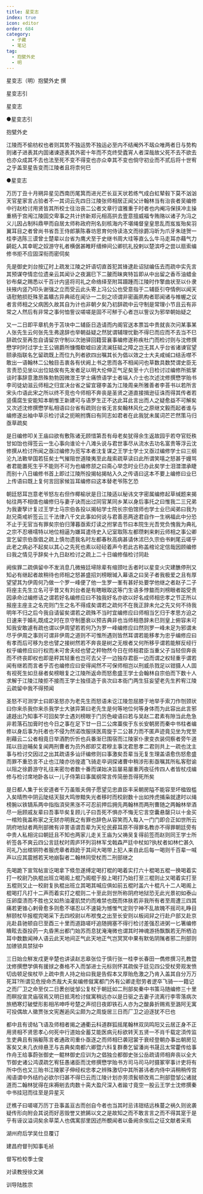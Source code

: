 ```yaml
---
title: 星变志
index: true
icon: editor
order: 684
category:
  - 子藏
  - 笔记
tag:
  - 抱甓外史
  - 明
---
```


星变志（明）抱甓外史 撰  

星变志引  

星变志  

●星变志引  

抱甓外史  

江陵而不偷枋权也者则其势不独运势不独运必至内不结阉外不刼众唯两者日与势构则诸子进表其内固诸谏逐表其外密十年而不克终受蠹宵人者深哉故父死不去不欲去也亦众成其不去也法至死不变不得变也亦众幸其不变也倘守初业而不贰后将十世宥之乎盖至星告变而江陵者且将柰何巳  

●星变志  

万历丁丑十月朔异星见西南历尾箕而进光芒长亘天状若练气成白虹辇毂下莫不汹汹天官星家言占验者不一其词云先四日江陵张师相居正闻父计翰林当有治丧者吴编修中行赵检讨用贤皆其所校士往治丧二公者文章行谊雅重于时者也内阉冯保挟冲主操重柄于宫闱江陵固交卑事之共计挤新郑元相高拱去壹意擅威福专贿赂以诸子为冯之义儿因占制科鼎甲而自居太师称政府刑名刻核海内不堪绳督皇皇思乱而岌岌殆矣羽翼耳目之者曾尚书省吾王侍郎篆陈春坊思育何侍读洛文而徐爵冯昕为爪牙朱琏贺一桂李选陈三谟曾士楚辈以台省为鹰犬至于史继书周大珪等直么么牛马走耳亦藉气力齮龁人其幸昵之奴游守礼者横倨甚睢盱缙绅间公卿抗礼投剌以楚滨呼之尝以扇索编修书拒不应固深衔而密伺矣  

先是御史刘台按辽时上疏发江陵之奸语切直首犯其锋逮赴诏狱编伍去而疏中实先言其预谋夺情恋位遗亲云其闻讣之夜漏巳下二皷而昧爽特旨即从中出留之香币油蜡金钞布粲之赐悉以千百计内竖将司礼之命络绎至附耳蹑踵而江陵时作擎曲状至以仆隶扶掖内竖乃叩头谢强之立而受云此头寄上冯公公也受意指于二辅臣引夺情例以闻天语慰勉损贬殊至盖矌古异典祗在闻讣一二刻之顷谓非密画夙构者耶闻诸与帷幄之议者言师相之父病困久故其自为计也非朝夕矣乃初辞疏中云守制是常理小节且云有非常之人然后有非常之事何恤訾议嗟嗟是固不可觧于心者岂以訾议为邪举朝始疑之  

又一二日即平章机务于苫块中二辅臣日造请而内阁官送本票旨中贵就丧次问某事某人张先生云何张先生弗遑辞也举朝益疑之然犹谓辅理忧勤不得巳而应而不去当不巳辞疏仅至再忽自请留京守制以次驰驿回籍营襄事编修遂称疾杜门而检讨则与沈修撰懋学时时过学士王公锡爵所慷慨欷嘘曰波流澜狂砥之障之岂无其人乎台省诸谏官望颐承指联名乞留疏既上而位九列者欲四出嘱其长为倡以效之士大夫咸缄口结舌噤不敢出一语翰林二公触目击衷各有伏阙上书之思而各不相闻问也草数具数焚谓史臣无言责恐见坐以出位姑俟有先发者足以明大伦伸正气足矣至十六日检讨过编修所抵掌谈时事辞意激昂殊勃勃因微泄王学士痛愤语学士者端人介士也次述沈修撰懋学贻书李司徒幼滋云师相之归宜决台省之留宜寝李盖为江陵周亲所雅善者李荅书以若所言宋头巾语此宋之所以终不竞也今师相不奔丧是圣贤之道直接揖逊征诛而得其传者若竖儒腐生安能知本朝惟王新建可与语罗生正不达此耳此言出而人之疑愈益不可解矣又次述沈修撰懋学私相语曰台省有疏则台省无言矣翰林风化之原继文毅而起者谁与编修遂出袖中草示检讨读之扼晼拊膺曰有同志如君者在此我犹未属词芒芒然策马归亟草疏矣  

是日编修叩关王庙曰欲有敷陈诸无顾惜第吾有母老矣犹得余生返故园乎若夺官贬秩甘如饴也得签云一生心事向谁论十八滩头说与君世事尽从流水去功名富贵等浮云沈修撰从检讨所闻之亟过编修为觅写本者沈复谋之王学士学士又亟过编修学士曰三纲沦九法斁举国若狂矣士气摧阻世道陵夷至此哉索疏草读曰此所谓笑嘻之怒甚于嫚骂者君能置死生乎不能则不可为也编修颔之曰斋心举念时业巳办此矣学士泪澘澘承睫而别十八日编修书首上即过江陵所投揭帖揭帖入久之传语曰这本不要上编修曰业巳上传语曰既上复何言回家候旨耳编修曰这本替老爷陈乞恐  

朝廷怒耳岂意老爷怒左右但作椰榆状是日江陵适以秘讳文字密属编修起草缄题来揭帖往两不相值也编修归与妻子诀而出过同官某同乡某以身后事托之曰惟我二三兄弟为我妻孥计复过王学士马宗伯各投以揭帖学士院长宗伯馆师也学士业巳闻弟曰我为赵兄斋戒祈签云三千法律八千文此事如何说与君善恶两途君自作一生祸福此中分恐不止于无官当有罪矣宗伯归薄暮亟索灯读之拊掌击节曰本院生光吾党负愧我为典礼之宗不忍嗫嚅特以地位相逼为嫌耳遣侍史入记室取陈左都瓒剌来剌云师相之事公卿宜乞留宗伯亟倡之疏上慎勿遗我名时左都春秋高病甚请休沭巳久宗伯书剌尾云嗟乎此老之病必不起矣以其心之先死也素以硁硁着声今若此古称盖棺论定信哉因顾编修曰我之情见乎辞矣十九日赵检讨之疏上二十日编修偕检讨同赴  

阙俟罪二疏俱留中不发消息几微掖廷埽除辈有缩颈吐舌者时以星变火灾建醮停刑又知必有继起者故稍待也师相之怒甚盛招刘榜眼瑊入幕语之曰吴子者我极爱之且有厚望望其为伊周何乃做一个罗一峰便了他一生罗一峯有甚好处要学他继之者赵子二子将座主先生立名可乎昔又有刘台者是有瞎眼取这等门生语多悖盩而刘榜眼者跽受责因承命过编修诘之谓若好名编修应曰不独我好名亦欲以好名成师相忠孝之节正所以报座主座主之名完则门生之名不得成矣谓若之疏何不在我正辞未允之先又何不待我明年不归之后今我自请留矣谓若之疏殊不当时宜编修应曰师相当乞归于孝思方迫之日速来于婚礼既成之时在京守制墨衰以预吉典非也当师相恳辞未巳则皇上俯容未可知我安敢遽有疏也谓以伊周望若若何乃为罗一峰编修应曰然则罗一峰未足为邪谓未尽乎伊周之事则可谓非伊周之道则不可惟所遇则皆然耳谓若能移孝为忠乎编修应曰有孝而后可移为忠也譬之接树然若不奔丧是树之无根者又何所移乎谓若能觧反经行权乎编修应曰行权而未可舍夫经也譬之秤物然今日在师相君臣当重父子当轻但奔丧而不终丧即权也即是秤其轻重也岂可去父子一边独存君臣一边而谓之权轻重乎谓若闻有继若而言者乎否也编修应曰安得闻然不可保师相岂以刑威杀戮足以钳摄人人固有视死生如旦昼者矣榜眼复之江陵所返命而怒愈盛王学士会翰林自宗伯而下数十人求解于江陵江陵拒不接而王学士独径造于丧次曰本衙门两生狂妄望老先生矜宥江陵云疏留中我不得预闻  

圣怒不可测学士曰即圣怒亦为老先生而怒语未讫江陵忽屈膝于地举手索刀作刎颈状曰你来杀我你来杀我学士大骇异第曰老先生是何等地位何等身体而为此容出此言邪遽趍出乃知事不可回矣学士遇刘榜眼于门厉色峻语曰若与吴赵二君素有隙当此危急非若落石加膏时也今日之事在足下廿一日二公席藁俟于东长安朝房而秦中书柱者编修以身后事为托者也不侵为然诺改服挟医周旋于二公甚力而不匿声迹竟见坐为党至削藉云二公者相竟日举酒酌忻忻也兵番渐巳围宿而江陵家仆隶变衣装伺察者旁午道蹃以目迨晡矣复闻两刑曹者为员外郎即艾君穆主事沈君思孝二君则共上一疏也沈主事与检讨交因过之出其疏语多讪讦编修则曰事激矣吾辈当无复生理盖语愈伤怒愈盛而罪不重恐言不止也江陵亦彷徨遣飞骑走卒诇探诸曹中稍涉形影亟嘱其所私客慰谕以阻之徐爵游守礼往来密勿者数十番而谋始决旨屡易屡重丙夜征传四人者皆杖戍编修与检讨席地卧各以一儿子侍第曰事属纲常言传简册吾得死所矣  

是日都人集于长安道者千万虽贩夫佣子愿望见忠直臣丰采朝房隘不能容至坏楹毁槛入矣晴煦中阴云陡结天鼓大鸣惨黯失光者移时而校尉数十出如抟虎捕枭就逮时以绳榜腕以铁镝系两中指指湏臾黑涨不可忍前押后拥先两翰林而两刑曹随之两翰林举酒尽一巵顾戚友辈曰吾事毕矣复顾儿子曰吾死不惧亦不悔无它言空囊悬罄只以十金买一棺殓我盖称家之无财亦明我之有罪也辞色从容笑而入每入一门门即合正如世所云阴府地狱者两刑部微有谇詈语谓吾辈为天伦民彛耳原不得罪名教亦不得罪朝廷旁有中贵人私相诧曰朝廷且不知也两家儿走关王庙为父祷吴复得前签而赵则同王学士所祈签各不爽云四公言廷杖时周庐环列羽林军戈戟森严廷中杖如?执杖者如林伫甚久司礼乃出绾铜符者服虎章者趋跄于其间大喝带上犯人来自此后每一喝则千百辈一喊声以应其震撼若天地崩裂者二翰林同受杖而二刑部继之  

先喝跪下宣驾帖宣讫喝拿下倐忽遂缚定喝打棍的喝着实打六十棍喝五棍一换喝着实打一校尉乃执棍出班立喝阁上棍乃阁棍于股上喝打乃始打至三棍则止又喝着实打至五棍则又止一校尉复执棍出班立其喝其喊应俱如前五棍时盖六十棍凡十二人喝阁上棍喝打凡打十二声而着实打之棍则二十至此则世所称阴府地狱恐无此光景初如泰山压卵糜溃而不胜也又如热油灌肌焚灼而难禁也既而体肤若非我所有者至周遭三四其痛若更锥心剌骨愈多则愈不堪忍以不速毙为憾惟气定则宁神不乱故魄不摇司礼睁目觧颐杖毕报棍完喝采下去四校尉以布袱曳之出至长安则以板闼舁之行赴户部又赴京兆赴县驰顿自巳至酉三十里而道路嗟吁追随拥塞不得行检讨差强忍进粥一匕箸编修瞶眩去亟投药一丸昏黑出都门始苏而息犹淹淹微也谓其时神魂游扬飘飘若无所栖泊耳中数数闻神人语云此天地间正气此天地正气岂冥冥中果有默佑阴隲者邪二刑部则加镣锁具禁狱中  

三日始佥觧发戍更辛楚也讲读赵志皋张位于慎行张一桂李长春田一儁修撰习孔教暨沈修撰懋学俱有援捄之奏格不入而邹进士元标则怀其疏俟于廷见四公受杖旁观发愤切齿顿足俟杖毕上疏中贵人持之绐曰我是告假本又厚贻危激之乃肯入盖其自分万万死耳?所谓见危授命杰哉大夫矣编修僦寓都门外有公卿走慰劳者逻卒飞骑一一籍记之而厂卫之命至仅二日褁创徙邹公复杖于朝廷如二刑部矣秦中书策马随编修三十里而瞑投宣灵庙宿焉又明日抵湾检讨僦寓稍远亦以是日驱之去妻子流离行李零落病次旅栖寒灯破壁形影相吊呻呼号楚之声彻日夜即铁石人亦为之酸鼻折赐焉至潞阿无寓可投偶故人徽贾张文宪邂逅风尘颇为之周旋居三日而厂卫之迫逐犹不巳也  

都中且有谤帖飞语及师相者揭之通衢云科道群狐摇尾翰林双凤鸣阳又云居正身不正用贤相不贤思孝心何死中行道始全蓄艾能医病元标欲转天五贤一不肖千载定湏传监生吏典且有捐躯陈言者通政司重仆亟逐之而师相巳袭冠裳于衰经登朝办事出朝房见客矣又未几衣绯悬玊与吉典矣南都六卿暨六科复群奏乞留潘尚书晟吕太常藿传给事作舟王给事蔚张御史一鲲林御史应训为之倡独佥都御史张公岳疏请师相奔丧以全大节御史诸公鸿谟疏乞宥狂愚诸臣而沈修撰懋学贻书方司马司马时摄冢宰事计吏将有所中伤也又三贻书江陵冢子伸经权忠孝之辨殊激切中其所甚讳者内侍中涓稍稍传宫闱语谓中外结约必欲尔归甚不得巳云而江陵计划亦劳须鬂顿改焉二刑部暨邹公诸就道而二翰林犹得在床褥剜去肉数十脔大盈尺深入者踰寸竟空一股云王学士沈修撰秦中书挂冠而往至是异星灭  

迂樵子曰嗟嗟万历丁丑事盖亘古而创自今者也当其时忌讳钳结远株蔓之祸久则讹袭疑传形向附会其说而好恶毁誉又摭餙以文之是故知之而不敢言言之而不得其寔于是乎有诬议溢词矣余草菜人也偶寓邸里因述所覩闻者以备阙余俟后之征文献者采焉  

湖州府后学吴仕旦覆订  

建昌府督刊知事毛祯  

督写检校季士俊  

对读教授徐文渊  

训导陆胜宗  
